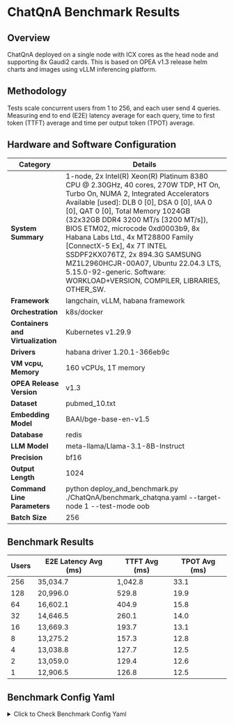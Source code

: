 # ChatQnA Benchmark Results

## Overview

ChatQnA deployed on a single node with ICX cores as the head node and supporting 8x Gaudi2 cards.
This is based on OPEA v1.3 release helm charts and images using vLLM inferencing platform.

## Methodology

Tests scale concurrent users from 1 to 256, and each user send 4 queries. Measuring end to end (E2E) latency average for each query, time to first token (TTFT) average and time per output token (TPOT) average.

## Hardware and Software Configuration

| **Category**                      | **Details**                                                                                                                                                                                                                                                                                                                                                                                                                                                                                                       |
| --------------------------------- | ----------------------------------------------------------------------------------------------------------------------------------------------------------------------------------------------------------------------------------------------------------------------------------------------------------------------------------------------------------------------------------------------------------------------------------------------------------------------------------------------------------------- |
| **System Summary**                | 1-node, 2x Intel(R) Xeon(R) Platinum 8380 CPU @ 2.30GHz, 40 cores, 270W TDP, HT On, Turbo On, NUMA 2, Integrated Accelerators Available [used]: DLB 0 [0], DSA 0 [0], IAA 0 [0], QAT 0 [0], Total Memory 1024GB (32x32GB DDR4 3200 MT/s [3200 MT/s]), BIOS ETM02, microcode 0xd0003b9, 8x Habana Labs Ltd., 4x MT28800 Family [ConnectX-5 Ex], 4x 7T INTEL SSDPF2KX076TZ, 2x 894.3G SAMSUNG MZ1L2960HCJR-00A07, Ubuntu 22.04.3 LTS, 5.15.0-92-generic. Software: WORKLOAD+VERSION, COMPILER, LIBRARIES, OTHER_SW. |
| **Framework**                     | langchain, vLLM, habana framework                                                                                                                                                                                                                                                                                                                                                                                                                                                                                 |
| **Orchestration**                 | k8s/docker                                                                                                                                                                                                                                                                                                                                                                                                                                                                                                        |
| **Containers and Virtualization** | Kubernetes v1.29.9                                                                                                                                                                                                                                                                                                                                                                                                                                                                                                |
| **Drivers**                       | habana driver 1.20.1-366eb9c                                                                                                                                                                                                                                                                                                                                                                                                                                                                                      |
| **VM vcpu, Memory**               | 160 vCPUs, 1T memory                                                                                                                                                                                                                                                                                                                                                                                                                                                                                              |
| **OPEA Release Version**          | v1.3                                                                                                                                                                                                                                                                                                                                                                                                                                                                                                              |
| **Dataset**                       | pubmed_10.txt                                                                                                                                                                                                                                                                                                                                                                                                                                                                                                     |
| **Embedding Model**               | BAAI/bge-base-en-v1.5                                                                                                                                                                                                                                                                                                                                                                                                                                                                                             |
| **Database**                      | redis                                                                                                                                                                                                                                                                                                                                                                                                                                                                                                             |
| **LLM Model**                     | meta-llama/Llama-3.1-8B-Instruct                                                                                                                                                                                                                                                                                                                                                                                                                                                                                  |
| **Precision**                     | bf16                                                                                                                                                                                                                                                                                                                                                                                                                                                                                                              |
| **Output Length**                 | 1024                                                                                                                                                                                                                                                                                                                                                                                                                                                                                                              |
| **Command Line Parameters**       | python deploy_and_benchmark.py ./ChatQnA/benchmark_chatqna.yaml --target-node 1 --test-mode oob                                                                                                                                                                                                                                                                                                                                                                                                                   |
| **Batch Size**                    | 256                                                                                                                                                                                                                                                                                                                                                                                                                                                                                                               |

## Benchmark Results

| Users | E2E Latency Avg (ms) | TTFT Avg (ms) | TPOT Avg (ms) |
| ----- | -------------------- | ------------- | ------------- |
| 256   | 35,034.7             | 1,042.8       | 33.1          |
| 128   | 20,996.0             | 529.8         | 19.9          |
| 64    | 16,602.1             | 404.9         | 15.8          |
| 32    | 14,646.5             | 260.1         | 14.0          |
| 16    | 13,669.3             | 193.7         | 13.1          |
| 8     | 13,275.2             | 157.3         | 12.8          |
| 4     | 13,038.8             | 127.7         | 12.5          |
| 2     | 13,059.0             | 129.4         | 12.6          |
| 1     | 12,906.5             | 126.8         | 12.5          |

## Benchmark Config Yaml

<details>
<summary>Click to Check Benchmark Config Yaml</summary>

```yaml
deploy:
  device: gaudi
  version: 1.3.0
  modelUseHostPath: /home/sdp/opea_benchmark/model
  HUGGINGFACEHUB_API_TOKEN: xxx
  node: [1]
  namespace: default
  timeout: 1000 # timeout in seconds for services to be ready, default 30 minutes
  interval: 5 # interval in seconds between service ready checks, default 5 seconds

  services:
    backend:
      resources:
        enabled: False
        cores_per_instance: "16"
        memory_capacity: "8000Mi"
      replicaCount: [1, 2, 4, 8]

    teirerank:
      enabled: False
      model_id: ""
      resources:
        enabled: False
        cards_per_instance: 1
      replicaCount: [1, 1, 1, 1]

    tei:
      model_id: ""
      resources:
        enabled: False
        cores_per_instance: "80"
        memory_capacity: "20000Mi"
      replicaCount: [1, 2, 4, 8]

    llm:
      engine: vllm
      model_id: "meta-llama/Llama-3.1-8B-Instruct" # mandatory
      replicaCount:
        with_teirerank: [7, 15, 31, 63] # When teirerank.enabled is True
        without_teirerank: [8, 16, 32, 64] # When teirerank.enabled is False
      resources:
        enabled: False
        cards_per_instance: 1
      model_params:
        vllm: # VLLM specific parameters
          batch_params:
            enabled: True
            max_num_seqs: [256]
          token_params:
            enabled: False
            max_input_length: ""
            max_total_tokens: ""
            max_batch_total_tokens: ""
            max_batch_prefill_tokens: ""
        tgi: # TGI specific parameters
          batch_params:
            enabled: True
            max_batch_size: [1, 2, 4, 8] # Each value triggers an LLM service upgrade
          token_params:
            enabled: False
            max_input_length: "1280"
            max_total_tokens: "2048"
            max_batch_total_tokens: "65536"
            max_batch_prefill_tokens: "4096"

    data-prep:
      resources:
        enabled: False
        cores_per_instance: ""
        memory_capacity: ""
      replicaCount: [1, 1, 1, 1]

    retriever-usvc:
      resources:
        enabled: False
        cores_per_instance: "8"
        memory_capacity: "8000Mi"
      replicaCount: [1, 2, 4, 8]

    redis-vector-db:
      resources:
        enabled: False
        cores_per_instance: ""
        memory_capacity: ""
      replicaCount: [1, 1, 1, 1]

    chatqna-ui:
      replicaCount: [1, 1, 1, 1]

    nginx:
      replicaCount: [1, 1, 1, 1]

benchmark:
  # http request behavior related fields
  user_queries: [4, 8, 16, 32, 64, 128, 256, 512, 1024]
  concurrency: [1, 2, 4, 8, 16, 32, 64, 128, 256]
  load_shape_type: "constant" # "constant" or "poisson"
  poisson_arrival_rate: 1.0 # only used when load_shape_type is "poisson"
  warmup_iterations: 10
  seed: 1024

  # workload, all of the test cases will run for benchmark
  bench_target: [chatqna_qlist_pubmed]
  dataset: ["/home/sdp/opea_benchmark/pubmed_10.txt"]
  prompt: [10]

  llm:
    # specify the llm output token size
    max_token_size: [1024]
```
